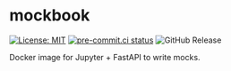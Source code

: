 # mockbook

[![License: MIT](https://img.shields.io/badge/License-MIT-yellow.svg)](https://opensource.org/licenses/MIT)
[![pre-commit.ci status](https://results.pre-commit.ci/badge/github/lasuillard/mockbook/main.svg)](https://results.pre-commit.ci/latest/github/lasuillard/mockbook/main)
![GitHub Release](https://img.shields.io/github/v/release/lasuillard/mockbook)

Docker image for Jupyter + FastAPI to write mocks.
